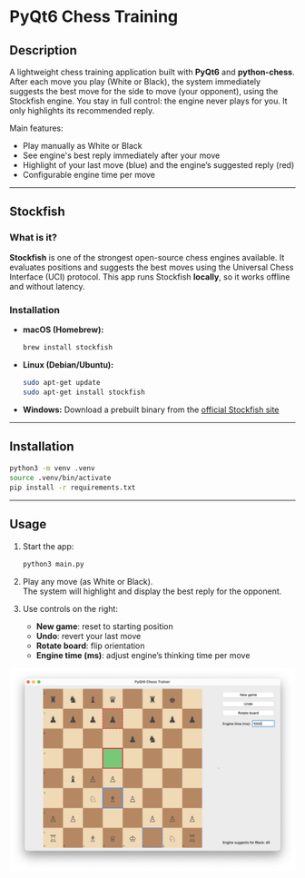# PyQt6 Chess Training

## Description
A lightweight chess training application built with **PyQt6** and **python-chess**. After each move you play (White or Black), the system immediately suggests the best move for the side to move (your opponent), using the Stockfish engine. You stay in full control: the engine never plays for you. It only highlights its recommended reply.

Main features:
- Play manually as White or Black
- See engine's best reply immediately after your move
- Highlight of your last move (blue) and the engine’s suggested reply (red)
- Configurable engine time per move

---

## Stockfish

### What is it?
**Stockfish** is one of the strongest open-source chess engines available. It evaluates positions and suggests the best moves using the Universal Chess Interface (UCI) protocol. This app runs Stockfish **locally**, so it works offline and without latency.

### Installation

- **macOS (Homebrew):**
  ```bash
  brew install stockfish
  ```

- **Linux (Debian/Ubuntu):**
  ```bash
  sudo apt-get update
  sudo apt-get install stockfish
  ```

- **Windows:**
  Download a prebuilt binary from the [official Stockfish site](https://stockfishchess.org/download/) 

---

## Installation

   ```bash 
   python3 -m venv .venv
   source .venv/bin/activate
   pip install -r requirements.txt
   ```

---

## Usage

1. Start the app:
   ```bash
   python3 main.py
   ```

2. Play any move (as White or Black).  
   The system will highlight and display the best reply for the opponent.

3. Use controls on the right:
   - **New game**: reset to starting position
   - **Undo**: revert your last move
   - **Rotate board**: flip orientation
   - **Engine time (ms)**: adjust engine’s thinking time per move

![App Screenshot](image.png)

